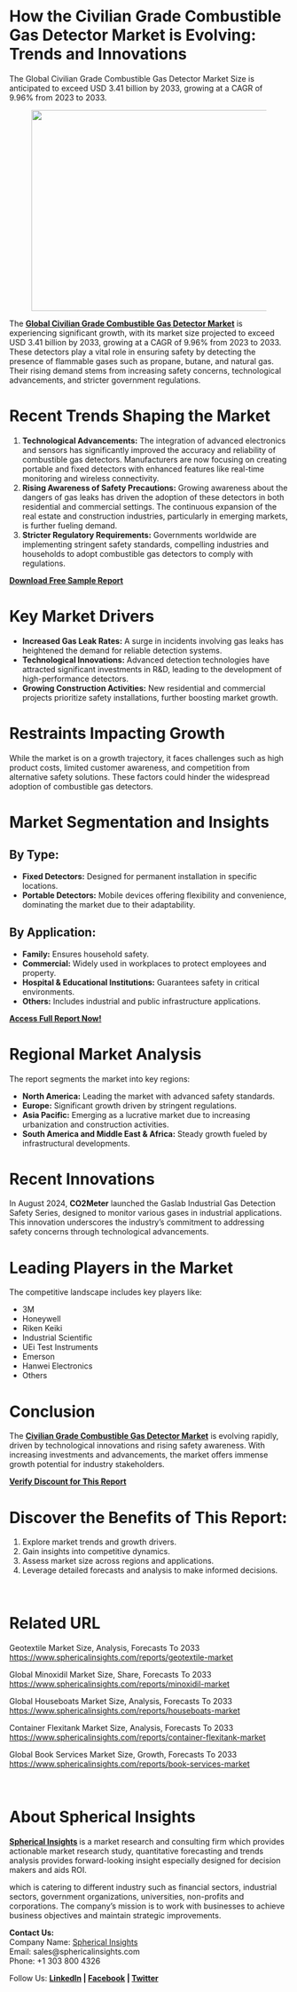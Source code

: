 <h1 id="55f5" class="pw-post-title fo fp fq bf fr fs ft fu fv fw fx fy fz ga gb gc gd ge gf gg gh gi gj gk gl gm gn go gp gq bk" data-testid="storyTitle" data-selectable-paragraph="">How the Civilian Grade Combustible Gas Detector Market is Evolving: Trends and Innovations</h1>
<div class="fj fk fl fm fn">
<div class="ab cb">
<div class="ci bh ev ew ex ey">
<p id="c728" class="pw-post-body-paragraph lg lh fq li b lj lk ll lm ln lo lp lq lr ls lt lu lv lw lx ly lz ma mb mc md fj bk" data-selectable-paragraph="">The Global Civilian Grade Combustible Gas Detector Market Size is anticipated to exceed USD 3.41 billion by 2033, growing at a CAGR of 9.96% from 2023 to 2033.</p>
<figure class="mh mi mj mk ml mm me mf paragraph-image">
<div class="mn mo ed mp bh mq" tabindex="0">
<div class="me mf mg"><picture><source srcset="https://miro.medium.com/v2/resize:fit:640/format:webp/1*LByvRAxHOceu0vb9uN0KzA.jpeg 640w, https://miro.medium.com/v2/resize:fit:720/format:webp/1*LByvRAxHOceu0vb9uN0KzA.jpeg 720w, https://miro.medium.com/v2/resize:fit:750/format:webp/1*LByvRAxHOceu0vb9uN0KzA.jpeg 750w, https://miro.medium.com/v2/resize:fit:786/format:webp/1*LByvRAxHOceu0vb9uN0KzA.jpeg 786w, https://miro.medium.com/v2/resize:fit:828/format:webp/1*LByvRAxHOceu0vb9uN0KzA.jpeg 828w, https://miro.medium.com/v2/resize:fit:1100/format:webp/1*LByvRAxHOceu0vb9uN0KzA.jpeg 1100w, https://miro.medium.com/v2/resize:fit:1400/format:webp/1*LByvRAxHOceu0vb9uN0KzA.jpeg 1400w" type="image/webp" sizes="(min-resolution: 4dppx) and (max-width: 700px) 50vw, (-webkit-min-device-pixel-ratio: 4) and (max-width: 700px) 50vw, (min-resolution: 3dppx) and (max-width: 700px) 67vw, (-webkit-min-device-pixel-ratio: 3) and (max-width: 700px) 65vw, (min-resolution: 2.5dppx) and (max-width: 700px) 80vw, (-webkit-min-device-pixel-ratio: 2.5) and (max-width: 700px) 80vw, (min-resolution: 2dppx) and (max-width: 700px) 100vw, (-webkit-min-device-pixel-ratio: 2) and (max-width: 700px) 100vw, 700px" /><source srcset="https://miro.medium.com/v2/resize:fit:640/1*LByvRAxHOceu0vb9uN0KzA.jpeg 640w, https://miro.medium.com/v2/resize:fit:720/1*LByvRAxHOceu0vb9uN0KzA.jpeg 720w, https://miro.medium.com/v2/resize:fit:750/1*LByvRAxHOceu0vb9uN0KzA.jpeg 750w, https://miro.medium.com/v2/resize:fit:786/1*LByvRAxHOceu0vb9uN0KzA.jpeg 786w, https://miro.medium.com/v2/resize:fit:828/1*LByvRAxHOceu0vb9uN0KzA.jpeg 828w, https://miro.medium.com/v2/resize:fit:1100/1*LByvRAxHOceu0vb9uN0KzA.jpeg 1100w, https://miro.medium.com/v2/resize:fit:1400/1*LByvRAxHOceu0vb9uN0KzA.jpeg 1400w" sizes="(min-resolution: 4dppx) and (max-width: 700px) 50vw, (-webkit-min-device-pixel-ratio: 4) and (max-width: 700px) 50vw, (min-resolution: 3dppx) and (max-width: 700px) 67vw, (-webkit-min-device-pixel-ratio: 3) and (max-width: 700px) 65vw, (min-resolution: 2.5dppx) and (max-width: 700px) 80vw, (-webkit-min-device-pixel-ratio: 2.5) and (max-width: 700px) 80vw, (min-resolution: 2dppx) and (max-width: 700px) 100vw, (-webkit-min-device-pixel-ratio: 2) and (max-width: 700px) 100vw, 700px" data-testid="og" /><img class="bh ko mr c" src="https://miro.medium.com/v2/resize:fit:945/1*LByvRAxHOceu0vb9uN0KzA.jpeg" alt="" width="700" height="362" /></picture></div>
</div>
</figure>
<p id="3839" class="pw-post-body-paragraph lg lh fq li b lj lk ll lm ln lo lp lq lr ls lt lu lv lw lx ly lz ma mb mc md fj bk" data-selectable-paragraph="">The&nbsp;<a class="af ms" href="https://www.sphericalinsights.com/reports/civilian-grade-combustible-gas-detector-market" target="_blank" rel="noopener ugc nofollow"><strong class="li fr">Global Civilian Grade Combustible Gas Detector Market</strong></a>&nbsp;is experiencing significant growth, with its market size projected to exceed USD 3.41 billion by 2033, growing at a CAGR of 9.96% from 2023 to 2033. These detectors play a vital role in ensuring safety by detecting the presence of flammable gases such as propane, butane, and natural gas. Their rising demand stems from increasing safety concerns, technological advancements, and stricter government regulations.</p>
<h1 id="3bd0" class="mt mu fq bf mv mw mx my mz na nb nc nd ne nf ng nh ni nj nk nl nm nn no np nq bk" data-selectable-paragraph="">Recent Trends Shaping the Market</h1>
<ol class="">
<li id="c520" class="lg lh fq li b lj nr ll lm ln ns lp lq lr nt lt lu lv nu lx ly lz nv mb mc md nw nx ny bk" data-selectable-paragraph=""><strong class="li fr">Technological Advancements:</strong>&nbsp;The integration of advanced electronics and sensors has significantly improved the accuracy and reliability of combustible gas detectors. Manufacturers are now focusing on creating portable and fixed detectors with enhanced features like real-time monitoring and wireless connectivity.</li>
<li id="f325" class="lg lh fq li b lj nz ll lm ln oa lp lq lr ob lt lu lv oc lx ly lz od mb mc md nw nx ny bk" data-selectable-paragraph=""><strong class="li fr">Rising Awareness of Safety Precautions:</strong>&nbsp;Growing awareness about the dangers of gas leaks has driven the adoption of these detectors in both residential and commercial settings. The continuous expansion of the real estate and construction industries, particularly in emerging markets, is further fueling demand.</li>
<li id="20a2" class="lg lh fq li b lj nz ll lm ln oa lp lq lr ob lt lu lv oc lx ly lz od mb mc md nw nx ny bk" data-selectable-paragraph=""><strong class="li fr">Stricter Regulatory Requirements:</strong>&nbsp;Governments worldwide are implementing stringent safety standards, compelling industries and households to adopt combustible gas detectors to comply with regulations.</li>
</ol>
<p id="3ec5" class="pw-post-body-paragraph lg lh fq li b lj lk ll lm ln lo lp lq lr ls lt lu lv lw lx ly lz ma mb mc md fj bk" data-selectable-paragraph=""><a class="af ms" href="https://www.sphericalinsights.com/request-sample/7797" target="_blank" rel="noopener ugc nofollow"><strong class="li fr">Download Free Sample Report</strong></a></p>
<h1 id="2676" class="mt mu fq bf mv mw mx my mz na nb nc nd ne nf ng nh ni nj nk nl nm nn no np nq bk" data-selectable-paragraph="">Key Market Drivers</h1>
<ul class="">
<li id="0345" class="lg lh fq li b lj nr ll lm ln ns lp lq lr nt lt lu lv nu lx ly lz nv mb mc md oe nx ny bk" data-selectable-paragraph=""><strong class="li fr">Increased Gas Leak Rates:</strong>&nbsp;A surge in incidents involving gas leaks has heightened the demand for reliable detection systems.</li>
<li id="9549" class="lg lh fq li b lj nz ll lm ln oa lp lq lr ob lt lu lv oc lx ly lz od mb mc md oe nx ny bk" data-selectable-paragraph=""><strong class="li fr">Technological Innovations:</strong>&nbsp;Advanced detection technologies have attracted significant investments in R&amp;D, leading to the development of high-performance detectors.</li>
<li id="c9b3" class="lg lh fq li b lj nz ll lm ln oa lp lq lr ob lt lu lv oc lx ly lz od mb mc md oe nx ny bk" data-selectable-paragraph=""><strong class="li fr">Growing Construction Activities:</strong>&nbsp;New residential and commercial projects prioritize safety installations, further boosting market growth.</li>
</ul>
<h1 id="3982" class="mt mu fq bf mv mw mx my mz na nb nc nd ne nf ng nh ni nj nk nl nm nn no np nq bk" data-selectable-paragraph="">Restraints Impacting Growth</h1>
<p id="64de" class="pw-post-body-paragraph lg lh fq li b lj nr ll lm ln ns lp lq lr nt lt lu lv nu lx ly lz nv mb mc md fj bk" data-selectable-paragraph="">While the market is on a growth trajectory, it faces challenges such as high product costs, limited customer awareness, and competition from alternative safety solutions. These factors could hinder the widespread adoption of combustible gas detectors.</p>
<h1 id="f015" class="mt mu fq bf mv mw mx my mz na nb nc nd ne nf ng nh ni nj nk nl nm nn no np nq bk" data-selectable-paragraph="">Market Segmentation and Insights</h1>
<h2 id="417c" class="of mu fq bf mv og oh oi mz oj ok ol nd lr om on oo lv op oq or lz os ot ou ov bk" data-selectable-paragraph="">By Type:</h2>
<ul class="">
<li id="5da4" class="lg lh fq li b lj nr ll lm ln ns lp lq lr nt lt lu lv nu lx ly lz nv mb mc md oe nx ny bk" data-selectable-paragraph=""><strong class="li fr">Fixed Detectors:</strong>&nbsp;Designed for permanent installation in specific locations.</li>
<li id="5015" class="lg lh fq li b lj nz ll lm ln oa lp lq lr ob lt lu lv oc lx ly lz od mb mc md oe nx ny bk" data-selectable-paragraph=""><strong class="li fr">Portable Detectors:</strong>&nbsp;Mobile devices offering flexibility and convenience, dominating the market due to their adaptability.</li>
</ul>
<h2 id="005f" class="of mu fq bf mv og oh oi mz oj ok ol nd lr om on oo lv op oq or lz os ot ou ov bk" data-selectable-paragraph="">By Application:</h2>
<ul class="">
<li id="5a54" class="lg lh fq li b lj nr ll lm ln ns lp lq lr nt lt lu lv nu lx ly lz nv mb mc md oe nx ny bk" data-selectable-paragraph=""><strong class="li fr">Family:</strong>&nbsp;Ensures household safety.</li>
<li id="f65f" class="lg lh fq li b lj nz ll lm ln oa lp lq lr ob lt lu lv oc lx ly lz od mb mc md oe nx ny bk" data-selectable-paragraph=""><strong class="li fr">Commercial:</strong>&nbsp;Widely used in workplaces to protect employees and property.</li>
<li id="086e" class="lg lh fq li b lj nz ll lm ln oa lp lq lr ob lt lu lv oc lx ly lz od mb mc md oe nx ny bk" data-selectable-paragraph=""><strong class="li fr">Hospital &amp; Educational Institutions:</strong>&nbsp;Guarantees safety in critical environments.</li>
<li id="7a2d" class="lg lh fq li b lj nz ll lm ln oa lp lq lr ob lt lu lv oc lx ly lz od mb mc md oe nx ny bk" data-selectable-paragraph=""><strong class="li fr">Others:</strong>&nbsp;Includes industrial and public infrastructure applications.</li>
</ul>
<p id="e69f" class="pw-post-body-paragraph lg lh fq li b lj lk ll lm ln lo lp lq lr ls lt lu lv lw lx ly lz ma mb mc md fj bk" data-selectable-paragraph=""><a class="af ms" href="https://www.sphericalinsights.com/reports/civilian-grade-combustible-gas-detector-market" target="_blank" rel="noopener ugc nofollow"><strong class="li fr">Access Full Report Now!</strong></a></p>
<h1 id="2137" class="mt mu fq bf mv mw mx my mz na nb nc nd ne nf ng nh ni nj nk nl nm nn no np nq bk" data-selectable-paragraph="">Regional Market Analysis</h1>
<p id="6b91" class="pw-post-body-paragraph lg lh fq li b lj nr ll lm ln ns lp lq lr nt lt lu lv nu lx ly lz nv mb mc md fj bk" data-selectable-paragraph="">The report segments the market into key regions:</p>
<ul class="">
<li id="af3c" class="lg lh fq li b lj lk ll lm ln lo lp lq lr ls lt lu lv lw lx ly lz ma mb mc md oe nx ny bk" data-selectable-paragraph=""><strong class="li fr">North America:</strong>&nbsp;Leading the market with advanced safety standards.</li>
<li id="adf3" class="lg lh fq li b lj nz ll lm ln oa lp lq lr ob lt lu lv oc lx ly lz od mb mc md oe nx ny bk" data-selectable-paragraph=""><strong class="li fr">Europe:</strong>&nbsp;Significant growth driven by stringent regulations.</li>
<li id="81e7" class="lg lh fq li b lj nz ll lm ln oa lp lq lr ob lt lu lv oc lx ly lz od mb mc md oe nx ny bk" data-selectable-paragraph=""><strong class="li fr">Asia Pacific:</strong>&nbsp;Emerging as a lucrative market due to increasing urbanization and construction activities.</li>
<li id="744d" class="lg lh fq li b lj nz ll lm ln oa lp lq lr ob lt lu lv oc lx ly lz od mb mc md oe nx ny bk" data-selectable-paragraph=""><strong class="li fr">South America and Middle East &amp; Africa:</strong>&nbsp;Steady growth fueled by infrastructural developments.</li>
</ul>
<h1 id="79eb" class="mt mu fq bf mv mw mx my mz na nb nc nd ne nf ng nh ni nj nk nl nm nn no np nq bk" data-selectable-paragraph="">Recent Innovations</h1>
<p id="09fc" class="pw-post-body-paragraph lg lh fq li b lj nr ll lm ln ns lp lq lr nt lt lu lv nu lx ly lz nv mb mc md fj bk" data-selectable-paragraph="">In August 2024,&nbsp;<strong class="li fr">CO2Meter</strong>&nbsp;launched the Gaslab Industrial Gas Detection Safety Series, designed to monitor various gases in industrial applications. This innovation underscores the industry&rsquo;s commitment to addressing safety concerns through technological advancements.</p>
<h1 id="85df" class="mt mu fq bf mv mw mx my mz na nb nc nd ne nf ng nh ni nj nk nl nm nn no np nq bk" data-selectable-paragraph="">Leading Players in the Market</h1>
<p id="9b4a" class="pw-post-body-paragraph lg lh fq li b lj nr ll lm ln ns lp lq lr nt lt lu lv nu lx ly lz nv mb mc md fj bk" data-selectable-paragraph="">The competitive landscape includes key players like:</p>
<ul class="">
<li id="92b7" class="lg lh fq li b lj lk ll lm ln lo lp lq lr ls lt lu lv lw lx ly lz ma mb mc md oe nx ny bk" data-selectable-paragraph="">3M</li>
<li id="5983" class="lg lh fq li b lj nz ll lm ln oa lp lq lr ob lt lu lv oc lx ly lz od mb mc md oe nx ny bk" data-selectable-paragraph="">Honeywell</li>
<li id="9d49" class="lg lh fq li b lj nz ll lm ln oa lp lq lr ob lt lu lv oc lx ly lz od mb mc md oe nx ny bk" data-selectable-paragraph="">Riken Keiki</li>
<li id="73a5" class="lg lh fq li b lj nz ll lm ln oa lp lq lr ob lt lu lv oc lx ly lz od mb mc md oe nx ny bk" data-selectable-paragraph="">Industrial Scientific</li>
<li id="f93c" class="lg lh fq li b lj nz ll lm ln oa lp lq lr ob lt lu lv oc lx ly lz od mb mc md oe nx ny bk" data-selectable-paragraph="">UEi Test Instruments</li>
<li id="661e" class="lg lh fq li b lj nz ll lm ln oa lp lq lr ob lt lu lv oc lx ly lz od mb mc md oe nx ny bk" data-selectable-paragraph="">Emerson</li>
<li id="1f91" class="lg lh fq li b lj nz ll lm ln oa lp lq lr ob lt lu lv oc lx ly lz od mb mc md oe nx ny bk" data-selectable-paragraph="">Hanwei Electronics</li>
<li id="79f7" class="lg lh fq li b lj nz ll lm ln oa lp lq lr ob lt lu lv oc lx ly lz od mb mc md oe nx ny bk" data-selectable-paragraph="">Others</li>
</ul>
<h1 id="f4da" class="mt mu fq bf mv mw mx my mz na nb nc nd ne nf ng nh ni nj nk nl nm nn no np nq bk" data-selectable-paragraph="">Conclusion</h1>
<p id="4ca6" class="pw-post-body-paragraph lg lh fq li b lj nr ll lm ln ns lp lq lr nt lt lu lv nu lx ly lz nv mb mc md fj bk" data-selectable-paragraph="">The&nbsp;<a class="af ms" href="https://www.sphericalinsights.com/reports/civilian-grade-combustible-gas-detector-market" target="_blank" rel="noopener ugc nofollow"><strong class="li fr">Civilian Grade Combustible Gas Detector Market</strong></a>&nbsp;is evolving rapidly, driven by technological innovations and rising safety awareness. With increasing investments and advancements, the market offers immense growth potential for industry stakeholders.</p>
<p id="34dc" class="pw-post-body-paragraph lg lh fq li b lj lk ll lm ln lo lp lq lr ls lt lu lv lw lx ly lz ma mb mc md fj bk" data-selectable-paragraph=""><a class="af ms" href="https://www.sphericalinsights.com/request-discount/7797" target="_blank" rel="noopener ugc nofollow"><strong class="li fr">Verify Discount for This Report</strong></a></p>
<h1 id="e77b" class="mt mu fq bf mv mw mx my mz na nb nc nd ne nf ng nh ni nj nk nl nm nn no np nq bk" data-selectable-paragraph="">Discover the Benefits of This Report:</h1>
<ol class="">
<li id="82b5" class="lg lh fq li b lj nr ll lm ln ns lp lq lr nt lt lu lv nu lx ly lz nv mb mc md nw nx ny bk" data-selectable-paragraph="">Explore market trends and growth drivers.</li>
<li id="005c" class="lg lh fq li b lj nz ll lm ln oa lp lq lr ob lt lu lv oc lx ly lz od mb mc md nw nx ny bk" data-selectable-paragraph="">Gain insights into competitive dynamics.</li>
<li id="4150" class="lg lh fq li b lj nz ll lm ln oa lp lq lr ob lt lu lv oc lx ly lz od mb mc md nw nx ny bk" data-selectable-paragraph="">Assess market size across regions and applications.</li>
<li id="a2ad" class="lg lh fq li b lj nz ll lm ln oa lp lq lr ob lt lu lv oc lx ly lz od mb mc md nw nx ny bk" data-selectable-paragraph="">Leverage detailed forecasts and analysis to make informed decisions.</li>
</ol>
</div>
</div>
</div>
<div class="ab cb ow ox oy oz">&nbsp;</div>
<div class="fj fk fl fm fn">
<div class="ab cb">
<div class="ci bh ev ew ex ey">
<h1 id="ede9" class="mt mu fq bf mv mw pe my mz na pf nc nd ne pg ng nh ni ph nk nl nm pi no np nq bk" data-selectable-paragraph="">Related URL</h1>
<p id="b9ae" class="pw-post-body-paragraph lg lh fq li b lj nr ll lm ln ns lp lq lr nt lt lu lv nu lx ly lz nv mb mc md fj bk" data-selectable-paragraph="">Geotextile Market Size, Analysis, Forecasts To 2033<br /><a class="af ms" href="https://www.sphericalinsights.com/reports/geotextile-market" target="_blank" rel="noopener ugc nofollow">https://www.sphericalinsights.com/reports/geotextile-market</a></p>
<p id="e0c2" class="pw-post-body-paragraph lg lh fq li b lj lk ll lm ln lo lp lq lr ls lt lu lv lw lx ly lz ma mb mc md fj bk" data-selectable-paragraph="">Global Minoxidil Market Size, Share, Forecasts To 2033<br /><a class="af ms" href="https://www.sphericalinsights.com/reports/minoxidil-market" target="_blank" rel="noopener ugc nofollow">https://www.sphericalinsights.com/reports/minoxidil-market</a></p>
<p id="0941" class="pw-post-body-paragraph lg lh fq li b lj lk ll lm ln lo lp lq lr ls lt lu lv lw lx ly lz ma mb mc md fj bk" data-selectable-paragraph="">Global Houseboats Market Size, Analysis, Forecasts To 2033<br /><a class="af ms" href="https://www.sphericalinsights.com/reports/houseboats-market" target="_blank" rel="noopener ugc nofollow">https://www.sphericalinsights.com/reports/houseboats-market</a></p>
<p id="1e58" class="pw-post-body-paragraph lg lh fq li b lj lk ll lm ln lo lp lq lr ls lt lu lv lw lx ly lz ma mb mc md fj bk" data-selectable-paragraph="">Container Flexitank Market Size, Analysis, Forecasts To 2033<br /><a class="af ms" href="https://www.sphericalinsights.com/reports/container-flexitank-market" target="_blank" rel="noopener ugc nofollow">https://www.sphericalinsights.com/reports/container-flexitank-market</a></p>
<p id="4880" class="pw-post-body-paragraph lg lh fq li b lj lk ll lm ln lo lp lq lr ls lt lu lv lw lx ly lz ma mb mc md fj bk" data-selectable-paragraph="">Global Book Services Market Size, Growth, Forecasts To 2033<br /><a class="af ms" href="https://www.sphericalinsights.com/reports/book-services-market" target="_blank" rel="noopener ugc nofollow">https://www.sphericalinsights.com/reports/book-services-market</a></p>
</div>
</div>
</div>
<div class="ab cb ow ox oy oz">&nbsp;</div>
<div class="fj fk fl fm fn">
<div class="ab cb">
<div class="ci bh ev ew ex ey">
<h1 id="e6b1" class="mt mu fq bf mv mw pe my mz na pf nc nd ne pg ng nh ni ph nk nl nm pi no np nq bk" data-selectable-paragraph="">About Spherical Insights</h1>
<p id="da91" class="pw-post-body-paragraph lg lh fq li b lj nr ll lm ln ns lp lq lr nt lt lu lv nu lx ly lz nv mb mc md fj bk" data-selectable-paragraph=""><a class="af ms" href="https://www.sphericalinsights.com/" target="_blank" rel="noopener ugc nofollow"><strong class="li fr">Spherical Insights</strong></a><strong class="li fr">&nbsp;</strong>is a market research and consulting firm which provides actionable market research study, quantitative forecasting and trends analysis provides forward-looking insight especially designed for decision makers and aids ROI.</p>
<p id="fddf" class="pw-post-body-paragraph lg lh fq li b lj lk ll lm ln lo lp lq lr ls lt lu lv lw lx ly lz ma mb mc md fj bk" data-selectable-paragraph="">which is catering to different industry such as financial sectors, industrial sectors, government organizations, universities, non-profits and corporations. The company&rsquo;s mission is to work with businesses to achieve business objectives and maintain strategic improvements.</p>
<p id="633e" class="pw-post-body-paragraph lg lh fq li b lj lk ll lm ln lo lp lq lr ls lt lu lv lw lx ly lz ma mb mc md fj bk" data-selectable-paragraph=""><strong class="li fr">Contact Us:</strong><br />Company Name:&nbsp;<a class="af ms" href="https://www.sphericalinsights.com/" target="_blank" rel="noopener ugc nofollow">Spherical Insights</a><br />Email: sales@sphericalinsights.com<br />Phone: +1 303 800 4326</p>
<p id="caa6" class="pw-post-body-paragraph lg lh fq li b lj lk ll lm ln lo lp lq lr ls lt lu lv lw lx ly lz ma mb mc md fj bk" data-selectable-paragraph="">Follow Us:&nbsp;<a class="af ms" href="https://www.linkedin.com/company/spherical-insight/" target="_blank" rel="noopener ugc nofollow"><strong class="li fr">LinkedIn</strong></a><strong class="li fr">&nbsp;|&nbsp;</strong><a class="af ms" href="https://www.facebook.com/sphericalinsights22" target="_blank" rel="noopener ugc nofollow"><strong class="li fr">Facebook</strong></a><strong class="li fr">&nbsp;|&nbsp;</strong><a class="af ms" href="https://twitter.com/SInsights_US" target="_blank" rel="noopener ugc nofollow"><strong class="li fr">Twitter</strong></a></p>
</div>
</div>
</div>
